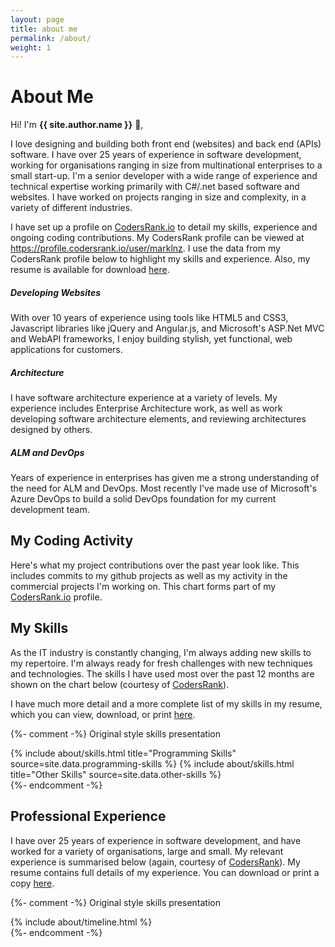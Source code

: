 ```yaml
---
layout: page
title: about me
permalink: /about/
weight: 1
---
```


<script src="https://unpkg.com/@codersrank/activity@0.9.14/codersrank-activity.min.js"></script>
<script src="https://unpkg.com/@codersrank/skills-chart@0.9.21/codersrank-skills-chart.min.js"></script>
<script src="https://unpkg.com/@codersrank/work-experience@0.9.8/codersrank-work-experience.min.js"></script>
<style>
    codersrank-work-experience {
        --date-font-size: 0;
    }
</style>

# **About Me**

Hi! I'm **{{ site.author.name }}** :wave:,<br>

I love designing and building both front end (websites) and back end (APIs) software. I have over 25 years of experience in software development, working for organisations ranging in size from multinational enterprises to a small start-up. I'm a senior developer with a wide range of experience and technical expertise working primarily with C#/.net based software and websites. I have worked on projects ranging in size and complexity, in a variety of different industries.

I have set up a profile on <a href="https://profile.codersrank.io/user/marklnz">CodersRank.io</a> to detail my skills, experience and ongoing coding contributions. My CodersRank profile can be viewed at <a href="https://profile.codersrank.io/user/marklnz">https://profile.codersrank.io/user/marklnz</a>. I use the data from my CodersRank profile below to highlight my skills and experience. Also, my resume is available for download <a href="/resume.pdf">here</a>.

<div class="row">
    <div class="col-lg-4 text-center wow animated fadeIn" data-wow-delay=".15s">
        <div class="project card">
            <div class="card-body text-themed">
                <h5 class="card-title"> 
                    <i class="fab fa-html5"></i>
                    Developing Websites
                </h5>
                <p>With over 10 years of experience using tools like HTML5 and CSS3, Javascript libraries like jQuery and Angular.js, and Microsoft's ASP.Net MVC and WebAPI frameworks, I enjoy building stylish, yet functional, web applications for customers.</p>
            </div>
        </div>
    </div>
    <div class="col-lg-4 text-center wow animated fadeIn" data-wow-delay=".3s">
        <div class="project card">
            <div class="card-body text-themed">
                <h5 class="card-title"> 
                    <i class="fas fa-sitemap"></i>
                    Architecture
                </h5>
                <p>I have software architecture experience at a variety of levels. My experience includes Enterprise Architecture work, as well as work developing software architecture elements, and reviewing architectures designed by others.</p>
            </div>
        </div>
    </div>
    <div class="col-lg-4 text-center wow animated fadeIn" data-wow-delay=".45s">
        <div class="project card">
            <div class="card-body text-themed">
                <h5 class="card-title"> 
                    <i class="fas fa-users-cog"></i>
                    ALM and DevOps
                </h5>
                <p>Years of experience in enterprises has given me a strong understanding of the need for ALM and DevOps. Most recently I've made use of Microsoft's Azure DevOps to build a solid DevOps foundation for my current development team.</p>
            </div>
        </div>
    </div>
</div>

## My Coding Activity

Here's what my project contributions over the past year look like. This includes commits to my github projects as well as my activity in the commercial projects I'm working on. This chart forms part of my <a href="https://profile.codersrank.io/user/marklnz">CodersRank.io</a> profile.

<codersrank-activity username="marklnz" labels legend tooltip step="5" branding="false"></codersrank-activity>

## My Skills

As the IT industry is constantly changing, I'm always adding new skills to my repertoire. I'm always ready for fresh challenges with new techniques and technologies. The skills I have used most over the past 12 months are shown on the chart below (courtesy of <a href="https://profile.codersrank.io/user/marklnz">CodersRank</a>).

I have much more detail and a more complete list of my skills in my resume, which you can view, download, or print <a href="/resume.pdf">here</a>.

<codersrank-skills-chart username="marklnz" labels="true" legend="true" tooltip="true" skills="C#,Blazor,CSS,HTML,JavaScript,SQL,TSQL,TypeScript" branding="false"></codersrank-skills-chart>

{%- comment -%} Original style skills presentation

<div class="row">
{% include about/skills.html title="Programming Skills" source=site.data.programming-skills %}
{% include about/skills.html title="Other Skills" source=site.data.other-skills %}
</div>
{%- endcomment -%}

<br />

## Professional Experience

I have over 25 years of experience in software development, and have worked for a variety of organisations, large and small. My relevant experience is summarised below (again, courtesy of <a href="https://profile.codersrank.io/user/marklnz">CodersRank</a>). My resume contains full details of my experience. You can download or print a copy <a href="/resume.pdf">here</a>.
<br />
<codersrank-work-experience username="marklnz" branding="false" max-items="3"></codersrank-work-experience>

{%- comment -%} Original style skills presentation

<div class="row">
{% include about/timeline.html %}
</div>
{%- endcomment -%}
